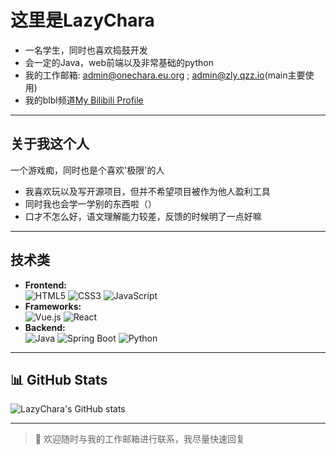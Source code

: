 # 这里是LazyChara

- 一名学生，同时也喜欢捣鼓开发
- 会一定的Java，web前端以及非常基础的python
- 我的工作邮箱: admin@onechara.eu.org ; admin@zly.qzz.io(main主要使用)
- 我的blbl频道[My Bilibili Profile](https://space.bilibili.com/1994337933)


---

## 关于我这个人

一个游戏痴，同时也是个喜欢'极限'的人

- 我喜欢玩以及写开源项目，但并不希望项目被作为他人盈利工具
- 同时我也会学一学别的东西啦（）
- 口才不怎么好，语文理解能力较差，反馈的时候明了一点好嘛

---

## 技术类

- **Frontend:**  
  ![HTML5](https://img.shields.io/badge/HTML5-E34F26?logo=html5&logoColor=white) 
  ![CSS3](https://img.shields.io/badge/CSS3-1572B6?logo=css3&logoColor=white) 
  ![JavaScript](https://img.shields.io/badge/JavaScript-F7DF1E?logo=javascript&logoColor=black)
- **Frameworks:**  
  ![Vue.js](https://img.shields.io/badge/Vue.js-35495E?logo=vue.js&logoColor=4FC08D) 
  ![React](https://img.shields.io/badge/React-20232A?logo=react&logoColor=61DAFB)
- **Backend:**  
  ![Java](https://img.shields.io/badge/Java-007396?logo=java&logoColor=white)
  ![Spring Boot](https://img.shields.io/badge/Spring_Boot-6DB33F?logo=spring-boot&logoColor=white)
  ![Python](https://img.shields.io/badge/Python-3776AB?logo=python&logoColor=white)

---

## 📊 GitHub Stats

![LazyChara's GitHub stats](https://github-readme-stats.vercel.app/api?username=LazyChara&show_icons=true&theme=radical)

---

> 💬 欢迎随时与我的工作邮箱进行联系，我尽量快速回复
